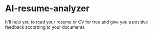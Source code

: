# AI-resume-analyzer
It'll help you to read your resume or CV for free and give you a positive feedback according to your documents
